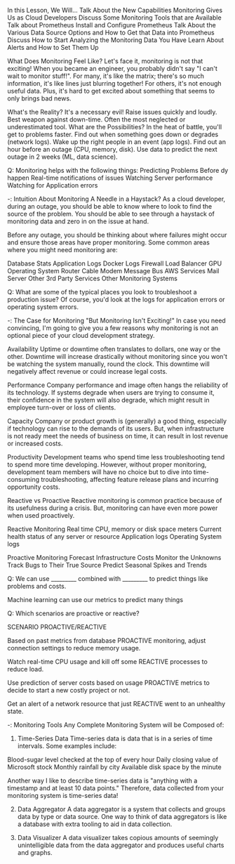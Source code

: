 In this Lesson, We Will...
Talk About the New Capabilities Monitoring Gives Us as Cloud Developers
Discuss Some Monitoring Tools that are Available
Talk about Prometheus
Install and Configure Prometheus
Talk About the Various Data Source Options and How to Get that Data into Prometheus
Discuss How to Start Analyzing the Monitoring Data You Have
Learn About Alerts and How to Set Them Up

What Does Monitoring Feel Like?
Let's face it, monitoring is not that exciting! When you became an engineer, you probably didn't say "I can't wait to monitor stuff!". For many, it's like the matrix; there's so much information, it's like lines just blurring together! For others, it's not enough useful data. Plus, it's hard to get excited about something that seems to only brings bad news.

What's the Reality?
It's a necessary evil!
Raise issues quickly and loudly.
Best weapon against down-time.
Often the most neglected or underestimated tool.
What are the Possibilities?
In the heat of battle, you'll get to problems faster.
Find out when something goes down or degrades (network logs).
Wake up the right people in an event (app logs).
Find out an hour before an outage (CPU, memory, disk).
Use data to predict the next outage in 2 weeks (ML, data science).

Q: Monitoring helps with the following things:
Predicting Problems Before dy happen
Real-time notifications of issues
Watching Server performance
Watching for Application errors

-: Intuition About Monitoring
A Needle in a Haystack?
As a cloud developer, during an outage, you should be able to know 
where to look to find the source of the problem. You should be able 
to see through a haystack of monitoring data and zero in on the issue 
at hand.

Before any outage, you should be thinking about where failures might 
occur and ensure those areas have proper monitoring. Some common 
areas where you might need monitoring are:

Database Stats
Application Logs
Docker Logs
Firewall
Load Balancer
GPU
Operating System
Router
Cable Modem
Message Bus
AWS Services
Mail Server
Other 3rd Party Services
Other Monitoring Systems

Q: What are some of the typical places you look to troubleshoot a production issue?
Of course, you'd look at the logs for application errors or operating system errors.

-: The Case for Monitoring
"But Monitoring Isn't Exciting!"
In case you need convincing, I'm going to give you a few reasons why monitoring is not an optional piece of your cloud development strategy.

Availability
Uptime or downtime often translates to dollars, one way or the other. Downtime will increase drastically without monitoring since you won't be watching the system manually, round the clock. This downtime will negatively affect revenue or could increase legal costs.

Performance
Company performance and image often hangs the reliability of its technology. If systems degrade when users are trying to consume it, their confidence in the system will also degrade, which might result in employee turn-over or loss of clients.

Capacity
Company or product growth is (generally) a good thing, especially if technology can rise to the demands of its users. But, when infrastructure is not ready meet the needs of business on time, it can result in lost revenue or increased costs.

Productivity
Development teams who spend time less troubleshooting tend to spend more time developing. However, without proper monitoring, development team members will have no choice but to dive into time-consuming troubleshooting, affecting feature release plans and incurring opportunity costs.

Reactive vs Proactive
Reactive monitoring is common practice because of its usefulness during a crisis. But, monitoring can have even more power when used proactively.

Reactive Monitoring
Real time CPU, memory or disk space meters
Current health status of any server or resource
Application logs
Operating System logs

Proactive Monitoring
Forecast Infrastructure Costs
Monitor the Unknowns
Track Bugs to Their True Source
Predict Seasonal Spikes and Trends

Q: We can use _________ combined with _________ to predict things 
like problems and costs.

Machine learning can use our metrics to predict many things

Q: Which scenarios are proactive or reactive?

SCENARIO                                                    PROACTIVE/REACTIVE

Based on past metrics from database             PROACTIVE
monitoring, adjust connection settings 
to reduce memory usage.


Watch real-time CPU usage and kill off some     REACTIVE
processes to reduce load.


Use prediction of server costs based on usage    PROACTIVE
metrics to decide to start a new costly project 
or not.


Get an alert of a network resource that just        REACTIVE
went to an unhealthy state.

-: Monitoring Tools
Any Complete Monitoring System will be Composed of:
1. Time-Series Data
Time-series data is data that is in a series of time intervals. Some 
examples include:

Blood-sugar level checked at the top of every hour
Daily closing value of Microsoft stock
Monthly rainfall by city
Available disk space by the minute

Another way I like to describe time-series data is "anything with 
a timestamp and at least 10 data points." Therefore, data collected 
from your monitoring system is time-series data!

2. Data Aggregator
A data aggregator is a system that collects and groups data by 
type or data source. One way to think of data aggregators is 
like a database with extra tooling to aid in data collection.

3. Data Visualizer
A data visualizer takes copious amounts of seemingly unintelligible 
data from the data aggregator and produces useful charts and graphs.









